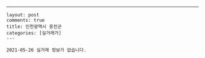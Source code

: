 ---
    layout: post
    comments: true
    title: 인천광역시 옹진군
    categories: [실거래가]
    ---

    2021-05-26 실거래 정보가 없습니다.

    
